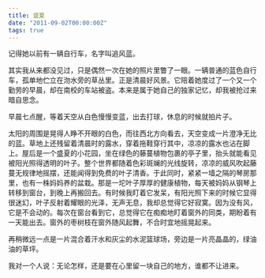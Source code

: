 ```yaml
---
title: 盛夏
date: "2011-09-02T00:00:00Z"
tags: true
---
```


记得她以前有一辆自行车，名字叫追风蓝。

其实我从来都没见过，只是偶然一次在她的照片里瞥了一眼。一辆普通的蓝色自行车，孤单地伫立在沕水旁的草丛里。正是清晨好风景。它陪着她度过了一个又一个勤劳的早晨，却在南校的车站被盗。本来是属于她自己的独家记忆，却我被抢过来暗自思念。

早晨七点醒，等着天空从白色慢慢变蓝，出去打球，休息的时候就拍片子。

太阳的周围是晃得人睁不开眼的白色，而往西北方向看去，天空变成一片澄净无比的蓝。草地上还残留着清晨时的露水，穿着拖鞋穿行其中，凉凉的露水也沾在脚上。屋后是一个盛夏的小花园，坐在绿色的藤蔓植物包裹的亭子里，抬头就能看见被阳光照得透明的叶子。整个世界都随着色彩斑斓的光线旋转，凉凉的威风吹起藤蔓无规律地摇摆，还能闻得到免费的叶子清香。于此同时，紧紧一墙之隔的琴房那里，也有一株妈妈养的盆栽。那是一坨叶子厚厚的健康植物，每天被妈妈从钢琴上转移到窗台，到晚上再搬回去。有时候我盯着它发呆，有阳光照下来的时候它显得很迷幻，叶子反射着耀眼的光泽，无声无息，我却总觉得它好寂寞。因为没有风，它是不会动的。每次在窗台看到它，总觉得它在痴痴地盯着窗外的同类，期盼着有一天能出去。窗外的枣树枝在窗外随风起舞，不合时宜地摇晃起来。

再稍微远一点是一片混合着汗水和灰尘的水泥篮球场，旁边是一片亮晶晶的，绿油油的草坪。

我对一个人说：无论怎样，还是要在心里留一块自己的地方，谁都不让进来。
